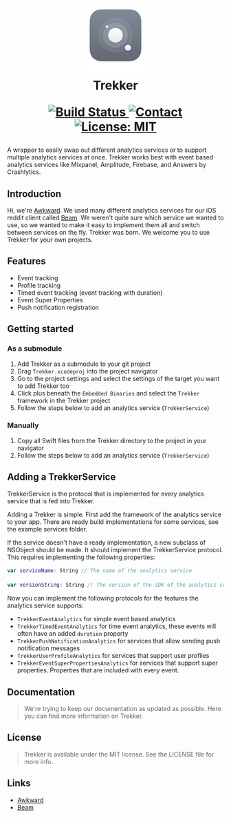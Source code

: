<h1 align="center">
  <img src="Docs/icon.png" width="136" alt="icon"><br>
  Trekker<br>
  <p align="center">
  <a href="https://travis-ci.org/awkward/Trekker">
    <img src="https://travis-ci.org/awkward/Trekker.svg?branch=master" alt="Build Status">
  </a>
  <a href="https://twitter.com/madeawkward">
    <img src="https://img.shields.io/badge/contact-madeawkward-blue.svg?style=flat" alt="Contact">
  </a>
  <a href="https://opensource.org/licenses/MIT">
    <img src="https://img.shields.io/badge/License-MIT-yellow.svg" alt="License: MIT">
  </a>
</p>
</h1>

A wrapper to easily swap out different analytics services or to support multiple analytics services at once. Trekker works best with event based analytics services like Mixpanel, Amplitude, Firebase, and Answers by Crashlytics.

## Introduction

Hi, we're <a href="https://awkward.co/" target="_blank">Awkward</a>. We used many different analytics services for our iOS reddit client called <a href="https://beamreddit.com/" target="_blank">Beam</a>. We weren't quite sure which service we wanted to use, so we wanted to make it easy to implement them all and switch between services on the fly. Trekker was born. We welcome you to use Trekker for your own projects.

## Features

- Event tracking
- Profile tracking
- Timed event tracking (event tracking with duration)
- Event Super Properties
- Push notification registration

## Getting started

### As a submodule

1. Add Trekker as a submodule to your git project
2. Drag `Trekker.xcodeproj` into the project navigator
3. Go to the project settings and select the settings of the target you want to add Trekker too
4. Click plus beneath the `Embedded Binaries` and select the `Trekker` framework in the Trekker project
5. Follow the steps below to add an analytics service (`TrekkerService`)

### Manually

1. Copy all Swift files from the Trekker directory to the project in your navigator
2. Follow the steps below to add an analytics service (`TrekkerService`)

## Adding a TrekkerService

TrekkerService is the protocol that is implemented for every analytics service that is fed into Trekker.

Adding a Trekker is simple.
First add the framework of the analytics service to your app. There are ready build implementations for some services, see the example services folder.

If the service doesn't have a ready implementation, a new subclass of NSObject should be made. It should implement the TrekkerService protocol. This requires implementing the following properties:

```Swift
var serviceName: String // The name of the analytics service

var versionString: String // The version of the SDK of the analytics service
```

Now you can implement the following protocols for the features the analytics service supports:

- `TrekkerEventAnalytics` for simple event based analytics
- `TrekkerTimedEventAnalytics` for time event analytics, these events will often have an added `duration` property
- `TrekkerPushNotificationAnalytics` for services that allow sending push notification messages
- `TrekkerUserProfileAnalytics` for services that support user profiles
- `TrekkerEventSuperPropertiesAnalytics` for services that support super properties. Properties that are included with every event.

## Documentation

> We're trying to keep our documentation as updated as possible. Here you can find more information on Trekker.

## License

> Trekker is available under the MIT license. See the LICENSE file for more info.

## Links

  - <a href="https://awkward.co/" target="_blank">Awkward</a>
  - <a href="https://beamreddit.com/" target="_blank">Beam</a>
